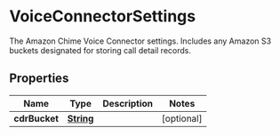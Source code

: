 

# VoiceConnectorSettings

The Amazon Chime Voice Connector settings. Includes any Amazon S3 buckets designated for storing call detail records.

## Properties

| Name | Type | Description | Notes |
|------------ | ------------- | ------------- | -------------|
|**cdrBucket** | [**String**](String.md) |  |  [optional] |



